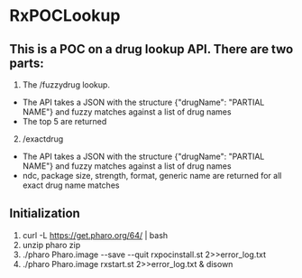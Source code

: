 # RxPOCLookup
## This is a POC on a drug lookup API. There are two parts:

1. The /fuzzydrug lookup.
- The API takes a JSON with the structure {"drugName": "PARTIAL NAME"} and fuzzy matches against a list of drug names
- The top 5 are returned

2. /exactdrug
- The API takes a JSON with the structure {"drugName": "PARTIAL NAME"} and fuzzy matches against a list of drug names
- ndc, package size, strength, format, generic name are returned for all exact drug name matches

## Initialization
1) curl -L https://get.pharo.org/64/ | bash
2) unzip pharo zip
3) ./pharo Pharo.image --save --quit rxpocinstall.st 2>>error_log.txt
4) ./pharo Pharo.image rxstart.st 2>>error_log.txt & disown
